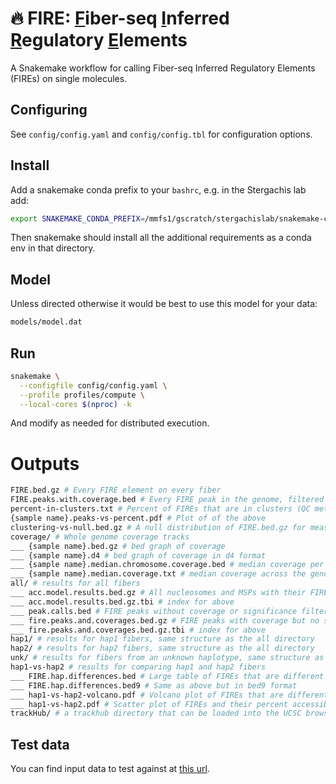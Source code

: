 # 🔥 **FIRE**: <ins>F</ins>iber-seq <ins>I</ins>nferred <ins>R</ins>egulatory <ins>E</ins>lements
A Snakemake workflow for calling Fiber-seq Inferred Regulatory Elements (FIREs) on single molecules.

## Configuring

See `config/config.yaml` and `config/config.tbl` for configuration options.

## Install
Add a snakemake conda prefix to your `bashrc`, e.g. in the Stergachis lab add:
```bash
export SNAKEMAKE_CONDA_PREFIX=/mmfs1/gscratch/stergachislab/snakemake-conda-envs
```
Then snakemake should install all the additional requirements as a conda env in that directory. 

## Model
Unless directed otherwise it would be best to use this model for your data:
```bash
models/model.dat
```

## Run
```bash
snakemake \
  --configfile config/config.yaml \
  --profile profiles/compute \
  --local-cores $(nproc) -k
```
And modify as needed for distributed execution. 

# Outputs
```bash
FIRE.bed.gz # Every FIRE element on every fiber
FIRE.peaks.with.coverage.bed # Every FIRE peak in the genome, filtered for coverage
percent-in-clusters.txt # Percent of FIREs that are in clusters (QC metric)
{sample name}.peaks-vs-percent.pdf # Plot of of the above
clustering-vs-null.bed.gz # A null distribution of FIRE.bed.gz for measuring clustering
coverage/ # Whole genome coverage tracks
___ {sample name}.bed.gz # bed graph of coverage
___ {sample name}.d4 # bed graph of coverage in d4 format
___ {sample name}.median.chromosome.coverage.bed # median coverage per chromosome
___ {sample name}.median.coverage.txt # median coverage across the genome ignoring regions with zero coverage
all/ # results for all fibers
___ acc.model.results.bed.gz # All nucleosomes and MSPs with their FIRE scores for all fibers
___ acc.model.results.bed.gz.tbi # index for above
___ peak.calls.bed # FIRE peaks without coverage or significance filtering 
___ fire.peaks.and.coverages.bed.gz # FIRE peaks with coverage but no significance filtering 
___ fire.peaks.and.coverages.bed.gz.tbi # index for above
hap1/ # results for hap1 fibers, same structure as the all directory
hap2/ # results for hap2 fibers, same structure as the all directory
unk/ # results for fibers from an unknown haplotype, same structure as the all directory
hap1-vs-hap2 # results for comparing hap1 and hap2 fibers
___ FIRE.hap.differences.bed # Large table of FIREs that are different between hap1 and hap2
___ FIRE.hap.differences.bed9 # Same as above but in bed9 format
___ hap1-vs-hap2-volcano.pdf # Volcano plot of FIREs that are different between hap1 and hap2
___ hap1-vs-hap2.pdf # Scatter plot of FIREs and their percent accessibility for each hap
trackHub/ # a trackhub directory that can be loaded into the UCSC browser
```

## Test data
You can find input data to test against at [this url](https://s3-us-west-2.amazonaws.com/stergachis-public1/index.html?prefix=Projects/Phased-GM12878/fire-test/).